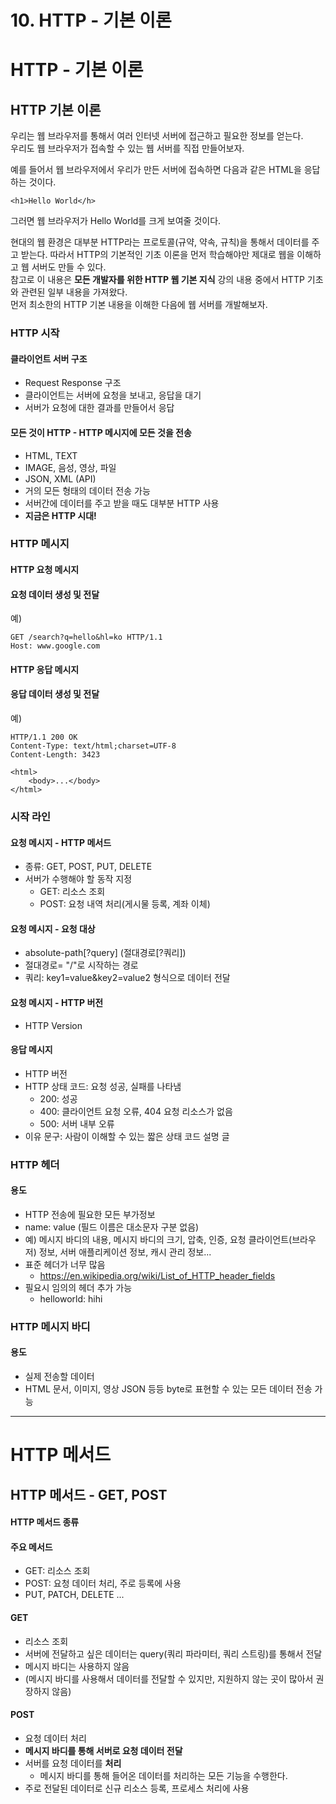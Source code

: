 # 10. HTTP - 기본 이론
# HTTP - 기본 이론
## HTTP 기본 이론
우리는 웹 브라우저를 통해서 여러 인터넷 서버에 접근하고 필요한 정보를 얻는다. <br/>
우리도 웹 브라우저가 접속할 수 있는 웹 서버를 직접 만들어보자.

예를 들어서 웹 브라우저에서 우리가 만든 서버에 접속하면 다음과 같은 HTML을 응답하는 것이다.
```xhtml
<h1>Hello World</h>
```
그러면 웹 브라우저가 Hello World를 크게 보여줄 것이다.

현대의 웹 환경은 대부분 HTTP라는 프로토콜(규약, 약속, 규칙)을 통해서 데이터를 주고 받는다. 따라서 HTTP의 기본적인 기초
이론을 먼저 학습해야만 제대로 웹을 이해하고 웹 서버도 만들 수 있다. <br/>
참고로 이 내용은 **모든 개발자를 위한 HTTP 웹 기본 지식** 강의 내용 중에서 HTTP 기초와 관련된 일부 내용을 가져왔다. <br/>
먼저 최소한의 HTTP 기본 내용을 이해한 다음에 웹 서버를 개발해보자.

### HTTP 시작

#### 클라이언트 서버 구조
- Request Response 구조
- 클라이언트는 서버에 요청을 보내고, 응답을 대기
- 서버가 요청에 대한 결과를 만들어서 응답

#### 모든 것이 HTTP - HTTP 메시지에 모든 것을 전송
- HTML, TEXT
- IMAGE, 음성, 영상, 파일
- JSON, XML (API)
- 거의 모든 형태의 데이터 전송 가능
- 서버간에 데이터를 주고 받을 때도 대부분 HTTP 사용
- **지금은 HTTP 시대!**

### HTTP 메시지

#### HTTP 요청 메시지 
#### 요청 데이터 생성 및 전달
예)
```http request
GET /search?q=hello&hl=ko HTTP/1.1
Host: www.google.com
```

#### HTTP 응답 메시지
#### 응답 데이터 생성 및 전달
예)
```http request
HTTP/1.1 200 OK
Content-Type: text/html;charset=UTF-8
Content-Length: 3423

<html>
    <body>...</body>
</html>
```

### 시작 라인
#### 요청 메시지 - HTTP 메서드
- 종류: GET, POST, PUT, DELETE
- 서버가 수행해야 할 동작 지정
  - GET: 리소스 조회
  - POST: 요청 내역 처리(게시물 등록, 계좌 이체)

#### 요청 메시지 - 요청 대상
- absolute-path[?query] (절대경로[?쿼리])
- 절대경로= "/"로 시작하는 경로
- 쿼리: key1=value&key2=value2 형식으로 데이터 전달

#### 요청 메시지 - HTTP 버전
- HTTP Version

#### 응답 메시지
- HTTP 버전
- HTTP 상태 코드: 요청 성공, 실패를 나타냄
  - 200: 성공
  - 400: 클라이언트 요청 오류, 404 요청 리소스가 없음
  - 500: 서버 내부 오류
- 이유 문구: 사람이 이해할 수 있는 짧은 상태 코드 설명 글

### HTTP 헤더
#### 용도
- HTTP 전송에 필요한 모든 부가정보
- name: value (필드 이름은 대소문자 구분 없음)
- 예) 메시지 바디의 내용, 메시지 바디의 크기, 압축, 인증, 요청 클라이언트(브라우저) 정보, 서버 애플리케이션 정보, 캐시
관리 정보...
- 표준 헤더가 너무 많음
  - https://en.wikipedia.org/wiki/List_of_HTTP_header_fields
- 필요시 임의의 헤더 추가 가능
  - helloworld: hihi

### HTTP 메시지 바디
#### 용도
- 실제 전송할 데이터
- HTML 문서, 이미지, 영상 JSON 등등 byte로 표현할 수 있는 모든 데이터 전송 가능

---

# HTTP 메서드
## HTTP 메서드 - GET, POST
#### HTTP 메서드 종류
#### 주요 메서드
- GET: 리소스 조회
- POST: 요청 데이터 처리, 주로 등록에 사용
- PUT, PATCH, DELETE ...

#### GET
- 리소스 조회
- 서버에 전달하고 싶은 데이터는 query(쿼리 파라미터, 쿼리 스트링)를 통해서 전달
- 메시지 바디는 사용하지 않음
- (메시지 바디를 사용해서 데이터를 전달할 수 있지만, 지원하지 않는 곳이 많아서 권장하지 않음)

#### POST
- 요청 데이터 처리
- **메시지 바디를 통해 서버로 요청 데이터 전달**
- 서버를 요청 데이터를 **처리**
  - 메시지 바디를 통해 들어온 데이터를 처리하는 모든 기능을 수행한다.
- 주로 전달된 데이터로 신규 리소스 등록, 프로세스 처리에 사용